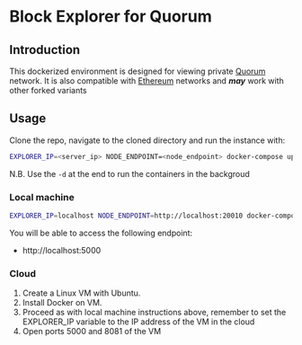 # Block Explorer for Quorum

## Introduction

This dockerized environment is designed for viewing private 
[Quorum](https://github.com/jpmorganchase/quorum) network. It is also compatible with [Ethereum](https://github.com/ethereum/go-ethereum) networks and ***may*** work with other forked variants


## Usage

Clone the repo, navigate to the cloned directory and run the instance with:

```bash
EXPLORER_IP=<server_ip> NODE_ENDPOINT=<node_endpoint> docker-compose up
```

N.B. Use the `-d` at the end to run the containers in the backgroud

### Local machine

```bash
EXPLORER_IP=localhost NODE_ENDPOINT=http://localhost:20010 docker-compose up -d
```

You will be able to access the following endpoint:

* http://localhost:5000

### Cloud

1. Create a Linux VM with Ubuntu. 
2. Install Docker on VM. 
3. Proceed as with local machine instructions above, remember to set the EXPLORER_IP variable to the IP address of the VM in the cloud
4. Open ports 5000 and 8081 of the VM